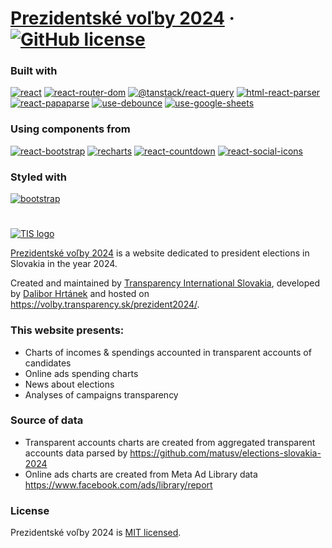# [Prezidentské voľby 2024](https://volby.transparency.sk/prezident2024/) &middot; [![GitHub license](https://img.shields.io/badge/license-MIT-yellow.svg)](https://github.com/dacko-sk/tis-volby-prezident-24/blob/main/LICENSE)

### Built with

[![react](https://img.shields.io/badge/react-v18.2.0-blue)](https://www.npmjs.com/package/react)
[![react-router-dom](https://img.shields.io/badge/react--router--dom-v6.7.0-blue)](https://www.npmjs.com/package/react-router-dom)
[![@tanstack/react-query](https://img.shields.io/badge/@tanstack/react--query-v4.23.0-blue)](https://www.npmjs.com/package/@tanstack/react-query)
[![html-react-parser](https://img.shields.io/badge/html--react--parser-v3.0.8-blue)](https://www.npmjs.com/package/html-react-parser)
[![react-papaparse](https://img.shields.io/badge/react--papaparse-v4.1.0-blue)](https://www.npmjs.com/package/react-papaparse)
[![use-debounce](https://img.shields.io/badge/use--debounce-v9.0.3-blue)](https://www.npmjs.com/package/use-debounce)
[![use-google-sheets](https://img.shields.io/badge/use--google--sheets-v2.0.0-blue)](https://www.npmjs.com/package/use-debounce)

### Using components from

[![react-bootstrap](https://img.shields.io/badge/react--bootstrap-v2.7.0-yellowgreen)](https://www.npmjs.com/package/react-bootstrap)
[![recharts](https://img.shields.io/badge/recharts-v2.5.0-yellowgreen)](https://www.npmjs.com/package/recharts)
[![react-countdown](https://img.shields.io/badge/react--countdown-v2.3.5-yellowgreen)](https://www.npmjs.com/package/react-countdown)
[![react-social-icons](https://img.shields.io/badge/react--social--icons-v5.15.0-yellowgreen)](https://www.npmjs.com/package/react-social-icons)

### Styled with

[![bootstrap](https://img.shields.io/badge/bootstrap-v5.2.3-orange)](https://www.npmjs.com/package/bootstrap)

#

[![TIS logo](https://transparency.sk/wp-content/uploads/2020/11/tis_full-1.svg)](https://transparency.sk)

[Prezidentské voľby 2024](https://volby.transparency.sk/prezident2024/) is a website dedicated to president elections in Slovakia in the year 2024.

Created and maintained by [Transparency International Slovakia](https://transparency.sk/), developed by [Dalibor Hrtánek](https://github.com/dacko-sk) and hosted on https://volby.transparency.sk/prezident2024/.

### This website presents:

-   Charts of incomes & spendings accounted in transparent accounts of candidates
-   Online ads spending charts
-   News about elections
-   Analyses of campaigns transparency

### Source of data

-   Transparent accounts charts are created from aggregated transparent accounts data parsed by
    https://github.com/matusv/elections-slovakia-2024
-   Online ads charts are created from Meta Ad Library data
    https://www.facebook.com/ads/library/report

### License

Prezidentské voľby 2024 is [MIT licensed](./LICENSE).

